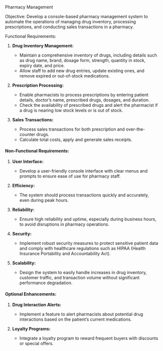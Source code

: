 ﻿Pharmacy Management

Objective:
Develop a console-based pharmacy management system to automate the operations of managing drug inventory, processing prescriptions, and conducting sales transactions in a pharmacy.

Functional Requirements:

1. **Drug Inventory Management:**
    - Maintain a comprehensive inventory of drugs, including details such as drug name, brand, dosage form, strength, quantity in stock, expiry date, and price.
    - Allow staff to add new drug entries, update existing ones, and remove expired or out-of-stock medications.

2. **Prescription Processing:**
    - Enable pharmacists to process prescriptions by entering patient details, doctor’s name, prescribed drugs, dosages, and duration.
    - Check the availability of prescribed drugs and alert the pharmacist if a drug is nearing low stock levels or is out of stock.

3. **Sales Transactions:**
    - Process sales transactions for both prescription and over-the-counter drugs.
    - Calculate total costs, apply  and generate sales receipts.


#### Non-Functional Requirements:

1. **User Interface:**
    - Develop a user-friendly console interface with clear menus and prompts to ensure ease of use for pharmacy staff.

2. **Efficiency:**
    - The system should process transactions quickly and accurately, even during peak hours.

3. **Reliability:**
    - Ensure high reliability and uptime, especially during business hours, to avoid disruptions in pharmacy operations.

4. **Security:**
    - Implement robust security measures to protect sensitive patient data and comply with healthcare regulations such as HIPAA (Health Insurance Portability and Accountability Act).

5. **Scalability:**
    - Design the system to easily handle increases in drug inventory, customer traffic, and transaction volume without significant performance degradation.

#### Optional Enhancements:

1. **Drug Interaction Alerts:**
    - Implement a feature to alert pharmacists about potential drug interactions based on the patient’s current medications.

2. **Loyalty Programs:**
    - Integrate a loyalty program to reward frequent buyers with discounts or special offers.
